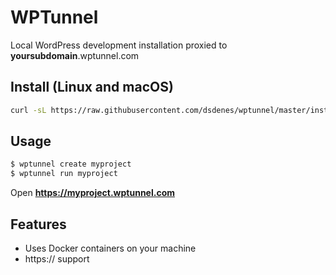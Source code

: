 # WPTunnel

Local WordPress development installation proxied to **yoursubdomain**.wptunnel.com

## Install (Linux and macOS)
```bash
curl -sL https://raw.githubusercontent.com/dsdenes/wptunnel/master/install.sh | bash
```

## Usage
```bash
$ wptunnel create myproject
$ wptunnel run myproject
```
Open **https://myproject.wptunnel.com**

## Features
- Uses Docker containers on your machine
- https:// support


